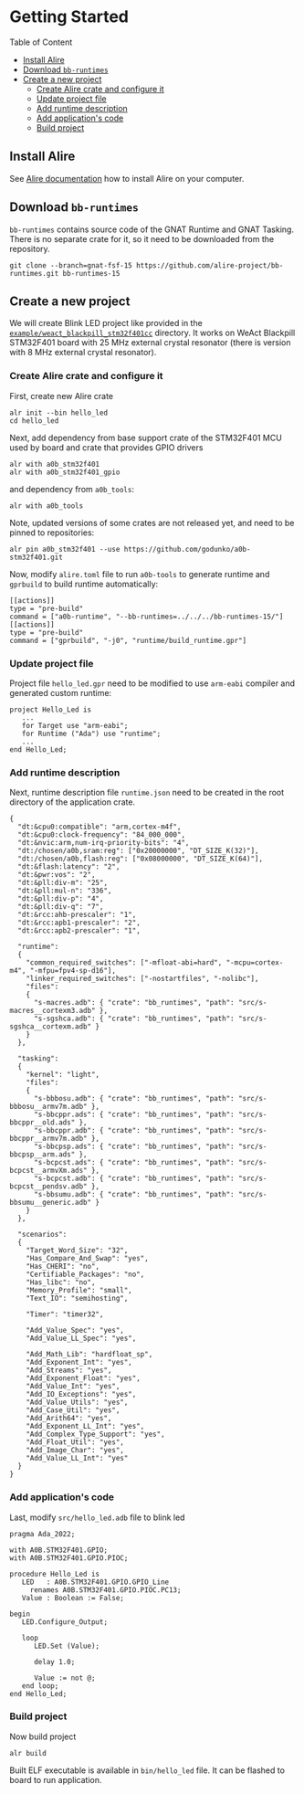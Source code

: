 # Getting Started

Table of Content

* [Install Alire](#install-alire)
* [Download `bb-runtimes`](#download-bb-runtimes)
* [Create a new project](#create-a-new-project)
  * [Create Alire crate and configure it](#create-alire-crate-and-configure-it)
  * [Update project file](#update-project-file)
  * [Add runtime description](#add-runtime-description)
  * [Add application's code](#add-applications-code)
  * [Build project](#build-project)

## Install Alire

See [Alire documentation](https://alire.ada.dev/docs/#getting-started) how to install Alire on your computer.

## Download `bb-runtimes`

`bb-runtimes` contains source code of the GNAT Runtime and GNAT Tasking.
There is no separate crate for it, so it need to be downloaded from the repository.

```
git clone --branch=gnat-fsf-15 https://github.com/alire-project/bb-runtimes.git bb-runtimes-15
```

## Create a new project

We will create Blink LED project like provided in the [`example/weact_blackpill_stm32f401cc`](../example/weact_blackpill_stm32f401cc) directory.
It works on WeAct Blackpill STM32F401 board with 25 MHz external crystal resonator (there is version with 8 MHz external crystal resonator).

### Create Alire crate and configure it

First, create new Alire crate

```
alr init --bin hello_led
cd hello_led
```

Next, add dependency from base support crate of the STM32F401 MCU used by board and crate that provides GPIO drivers

```
alr with a0b_stm32f401
alr with a0b_stm32f401_gpio
```

and dependency from `a0b_tools`:

```
alr with a0b_tools
```

Note, updated versions of some crates are not released yet, and need to be pinned to repositories:

```
alr pin a0b_stm32f401 --use https://github.com/godunko/a0b-stm32f401.git
```

Now, modify `alire.toml` file to run `a0b-tools` to generate runtime and `gprbuild` to build runtime automatically:

```
[[actions]]
type = "pre-build"
command = ["a0b-runtime", "--bb-runtimes=../../../bb-runtimes-15/"]
[[actions]]
type = "pre-build"
command = ["gprbuild", "-j0", "runtime/build_runtime.gpr"]
```

### Update project file

Project file `hello_led.gpr` need to be modified to use `arm-eabi` compiler and generated custom runtime:

```
project Hello_Led is
   ...
   for Target use "arm-eabi";
   for Runtime ("Ada") use "runtime";
   ...
end Hello_Led;
```

### Add runtime description

Next, runtime description file `runtime.json` need to be created in the root directory of the application crate.

```
{
  "dt:&cpu0:compatible": "arm,cortex-m4f",
  "dt:&cpu0:clock-frequency": "84_000_000",
  "dt:&nvic:arm,num-irq-priority-bits": "4",
  "dt:/chosen/a0b,sram:reg": ["0x20000000", "DT_SIZE_K(32)"],
  "dt:/chosen/a0b,flash:reg": ["0x08000000", "DT_SIZE_K(64)"],
  "dt:&flash:latency": "2",
  "dt:&pwr:vos": "2",
  "dt:&pll:div-m": "25",
  "dt:&pll:mul-n": "336",
  "dt:&pll:div-p": "4",
  "dt:&pll:div-q": "7",
  "dt:&rcc:ahb-prescaler": "1",
  "dt:&rcc:apb1-prescaler": "2",
  "dt:&rcc:apb2-prescaler": "1",

  "runtime":
  {
    "common_required_switches": ["-mfloat-abi=hard", "-mcpu=cortex-m4", "-mfpu=fpv4-sp-d16"],
    "linker_required_switches": ["-nostartfiles", "-nolibc"],
    "files":
    {
      "s-macres.adb": { "crate": "bb_runtimes", "path": "src/s-macres__cortexm3.adb" },
      "s-sgshca.adb": { "crate": "bb_runtimes", "path": "src/s-sgshca__cortexm.adb" }
    }
  },

  "tasking":
  {
    "kernel": "light",
    "files":
    {
      "s-bbbosu.adb": { "crate": "bb_runtimes", "path": "src/s-bbbosu__armv7m.adb" },
      "s-bbcppr.ads": { "crate": "bb_runtimes", "path": "src/s-bbcppr__old.ads" },
      "s-bbcppr.adb": { "crate": "bb_runtimes", "path": "src/s-bbcppr__armv7m.adb" },
      "s-bbcpsp.ads": { "crate": "bb_runtimes", "path": "src/s-bbcpsp__arm.ads" },
      "s-bcpcst.ads": { "crate": "bb_runtimes", "path": "src/s-bcpcst__armvXm.ads" },
      "s-bcpcst.adb": { "crate": "bb_runtimes", "path": "src/s-bcpcst__pendsv.adb" },
      "s-bbsumu.adb": { "crate": "bb_runtimes", "path": "src/s-bbsumu__generic.adb" }
    }
  },

  "scenarios":
  {
    "Target_Word_Size": "32",
    "Has_Compare_And_Swap": "yes",
    "Has_CHERI": "no",
    "Certifiable_Packages": "no",
    "Has_libc": "no",
    "Memory_Profile": "small",
    "Text_IO": "semihosting",

    "Timer": "timer32",

    "Add_Value_Spec": "yes",
    "Add_Value_LL_Spec": "yes",

    "Add_Math_Lib": "hardfloat_sp",
    "Add_Exponent_Int": "yes",
    "Add_Streams": "yes",
    "Add_Exponent_Float": "yes",
    "Add_Value_Int": "yes",
    "Add_IO_Exceptions": "yes",
    "Add_Value_Utils": "yes",
    "Add_Case_Util": "yes",
    "Add_Arith64": "yes",
    "Add_Exponent_LL_Int": "yes",
    "Add_Complex_Type_Support": "yes",
    "Add_Float_Util": "yes",
    "Add_Image_Char": "yes",
    "Add_Value_LL_Int": "yes"
  }
}
```

### Add application's code

Last, modify `src/hello_led.adb` file to blink led

```
pragma Ada_2022;

with A0B.STM32F401.GPIO;
with A0B.STM32F401.GPIO.PIOC;

procedure Hello_Led is
   LED   : A0B.STM32F401.GPIO.GPIO_Line
     renames A0B.STM32F401.GPIO.PIOC.PC13;
   Value : Boolean := False;

begin
   LED.Configure_Output;

   loop
      LED.Set (Value);

      delay 1.0;

      Value := not @;
   end loop;
end Hello_Led;
```

### Build project

Now build project

```
alr build
```

Built ELF executable is available in `bin/hello_led` file. It can be flashed to board to run application.

